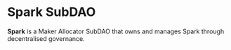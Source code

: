 # Spark SubDAO

**Spark** is a Maker Allocator SubDAO that owns and manages Spark through decentralised governance.
